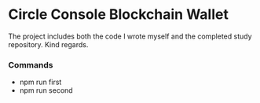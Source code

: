 # Circle Console Blockchain Wallet

The project includes both the code I wrote myself and the completed study repository. Kind regards.

### Commands

- npm run first
- npm run second
